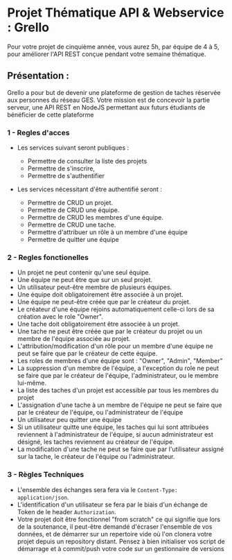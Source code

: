 # Projet Thématique API & Webservice : Grello

Pour votre projet de cinquième année, vous aurez 5h, par équipe de 4 à 5, pour améliorer l'API REST conçue pendant votre semaine thématique.

## Présentation : 

Grello a pour but de devenir une plateforme de gestion de taches réservée aux personnes du réseau GES. Votre mission est de concevoir la partie serveur, une API REST en NodeJS permettant aux futurs étudiants de bénéficier de cette plateforme

 
### 1 - Regles d'acces
- Les services suivant seront publiques : 
     - Permettre de consulter la liste des projets 
     - Permettre de s'inscrire,
     - Permettre de s'authentifier
    
- Les services nécessitant d'être authentifié seront :
    - Permettre de CRUD un projet.
    - Permettre de CRUD une équipe.
    - Permettre de CRUD les membres d'une équipe.
    - Permettre de CRUD une tache.
    - Permettre d'attribuer un rôle à un membre d'une équipe
    - Permettre de quitter une équipe
     
### 2 - Regles fonctionelles
- Un projet ne peut contenir qu'une seul équipe.
- Une équipe ne peut être que sur un seul projet.
- Un utilisateur peut-être membre de plusieurs équipes.
- Une équipe doit obligatoirement être associée à un projet.
- Une équipe ne peut-être créée que par le créateur du projet.
- Le créateur d'une équipe rejoins automatiquement celle-ci lors de sa création avec le role "Owner".
- Une tache doit obligatoirement être associée à un projet.
- Une tache ne peut être créée que par le créateur du projet ou un membre de l'équipe associée au projet.
- L'attribution/modification d'un rôle pour un membre d'une équipe ne peut se faire que par le créateur de cette équipe.
- Les roles de membres d'une équipe sont : "Owner", "Admin", "Member"
- La suppression d'un membre de l'équipe, a l'exception du role ne peut se faire que par le créateur de l'équipe, l'administrateur, ou le membre lui-même.
- La liste des taches d'un projet est accessible par tous les membres du projet
- L'assignation d'une tache à un membre de l'équipe ne peut se faire que par le créateur de l'équipe, ou l'administrateur de l'équipe
- Un utilisateur peu quitter une équipe
- Si un utilisateur quitte une équipe, les taches qui lui sont attribuées reviennent à l'administrateur de l'équipe, si aucun administrateur est désigné, les taches reviennent au créateur de l'équipe.
- La modification d'une tache ne peut se faire que par l'utilisateur assigné sur la tache, le créateur de l'équipe ou l'administrateur.
    

### 3 - Règles Techniques
- L'ensemble des échanges sera fera via le `Content-Type: application/json`.
- L'identification d'un utilisateur se fera par le biais d'un échange de Token de le header `Authorization`.
- Votre projet doit être fonctionnel "from scratch" ce qui signifie que lors de la soutenance, il peut-être demandé d'écraser l'ensemble de vos données, et de démarrer sur un repertoire vide où l'on clonera votre projet depuis un repository distant. Pensez à bien initialiser vos script de démarrage et à commit/push votre code sur un gestionnaire de versions
